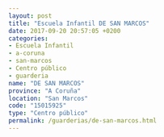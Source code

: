 ```yaml
---
layout: post
title: "Escuela Infantil DE SAN MARCOS"
date: 2017-09-20 20:57:05 +0200
categories:
- Escuela Infantil
- a-coruna
- san-marcos
- Centro público
- guarderia
name: "DE SAN MARCOS"
province: "A Coruña"
location: "San Marcos"
code: "15015925"
type: "Centro público"
permalink: /guarderias/de-san-marcos.html
---
```

